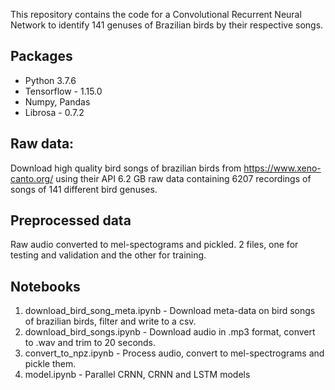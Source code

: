 This repository contains the code for a Convolutional Recurrent Neural Network to identify 141 genuses of Brazilian birds by their respective songs.

## Packages
* Python 3.7.6
* Tensorflow - 1.15.0
* Numpy, Pandas
* Librosa - 0.7.2

## Raw data:
Download high quality bird songs of brazilian birds from https://www.xeno-canto.org/ using their API
6.2 GB raw data containing 6207 recordings of songs of 141 different bird genuses.

## Preprocessed data
Raw audio converted to mel-spectograms and pickled. 2 files, one for testing and validation and the other for training.

## Notebooks
01. download_bird_song_meta.ipynb - Download meta-data on bird songs of brazilian birds, filter and write to a csv.
02. download_bird_songs.ipynb - Download audio in .mp3 format, convert to .wav and trim to 20 seconds.
03. convert_to_npz.ipynb - Process audio, convert to mel-spectrograms and pickle them.
04. model.ipynb - Parallel CRNN, CRNN and LSTM models
